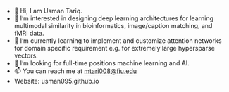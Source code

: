 - 👋 Hi, I am Usman Tariq.
- 👀 I’m interested in designing deep learning architectures for learning multimodal similarity in bioinformatics, image/caption matching, and fMRI data.
- 🌱 I’m currently learning to implement and customize attention networks for domain specific requirement e.g. for extremely large hypersparse vectors.
- 💞️ I’m looking for full-time positions machine learning and AI.
- 📫 You can reach me at mtari008@fiu.edu
- Website: usman095.github.io

<!---
Usman095/Usman095 is a ✨ special ✨ repository because its `README.md` (this file) appears on your GitHub profile.
You can click the Preview link to take a look at your changes.
--->
